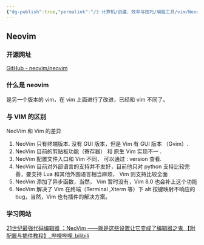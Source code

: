 ```yaml
---
{"dg-publish":true,"permalink":"/3 计算机/创建、效率与技巧/编程工具/vim/Neovim/","title":"Neovim"}
---
```



## Neovim
### 开源网址
[GitHub - neovim/neovim](https://link.zhihu.com/?target=https%3A//github.com/neovim/neovim)
### 什么是 neovim
是另一个版本的 vim，在 vim 上面进行了改进，已经和 vim 不同了。
### 与 VIM 的区别
NeoVim 和 Vim 的差异
1.  NeoVim 只有终端版本. 没有 GUI 版本，但是 Vim 有 GUI 版本 （Gvim）.
2.  NeoVim 目前的剪贴板功能（寄存器） 和 原生 Vim 实现不一 .
3.  NeoVim 配置文件入口和 Vim 不同， 可以通过 : version 查看.
4.  NeoVim 目前对外部语言的支持并不友好，目前他只对 python 支持比较完善，要支持 Lua 和其他外围语言相当麻烦， Vim 则支持比较全面
5.  NeoVim 添加了异步函数，当然， Vim 暂时没有，Vim 8.0 也会补上这个功能
6.  NeoVim 解决了 Vim 在终端（Terminal ,Xterm 等）下 alt 按键映射不响应的 bug，当然，Vim 也有插件的解决方案。
### 学习网站
[21世纪最强代码编辑器 ：NeoVim ——就是这些设置让它变成了编辑器之鬼 【附配置与插件教程】\_哔哩哔哩_bilibili](https://www.bilibili.com/video/BV1y4411C7pE/?spm_id_from=333.337.search-card.all.click)